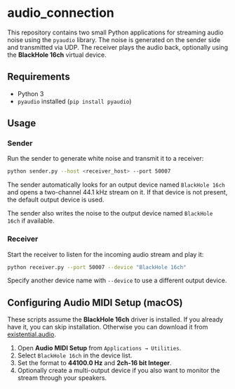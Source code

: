 # audio_connection

This repository contains two small Python applications for streaming audio noise using the `pyaudio` library. The noise is generated on the sender side and transmitted via UDP. The receiver plays the audio back, optionally using the **BlackHole 16ch** virtual device.

## Requirements

- Python 3
- `pyaudio` installed (`pip install pyaudio`)

## Usage

### Sender

Run the sender to generate white noise and transmit it to a receiver:

```bash
python sender.py --host <receiver_host> --port 50007
```

The sender automatically looks for an output device named `BlackHole 16ch` and
opens a two-channel 44.1 kHz stream on it. If that device is not present, the
default output device is used.

The sender also writes the noise to the output device named `BlackHole 16ch` if available.

### Receiver

Start the receiver to listen for the incoming audio stream and play it:

```bash
python receiver.py --port 50007 --device "BlackHole 16ch"
```

Specify another device name with `--device` to use a different output device.

## Configuring Audio MIDI Setup (macOS)

These scripts assume the **BlackHole 16ch** driver is installed. If you already
have it, you can skip installation. Otherwise you can download it from
[existential.audio](https://existential.audio/blackhole/).

1. Open **Audio MIDI Setup** from `Applications → Utilities`.
2. Select `BlackHole 16ch` in the device list.
3. Set the format to **44100.0 Hz** and **2ch-16 bit Integer**.
4. Optionally create a multi-output device if you also want to monitor the
   stream through your speakers.

